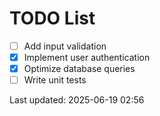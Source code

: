 # TODO List

- [ ] Add input validation
- [x] Implement user authentication
- [x] Optimize database queries
- [ ] Write unit tests

Last updated: 2025-06-19 02:56
